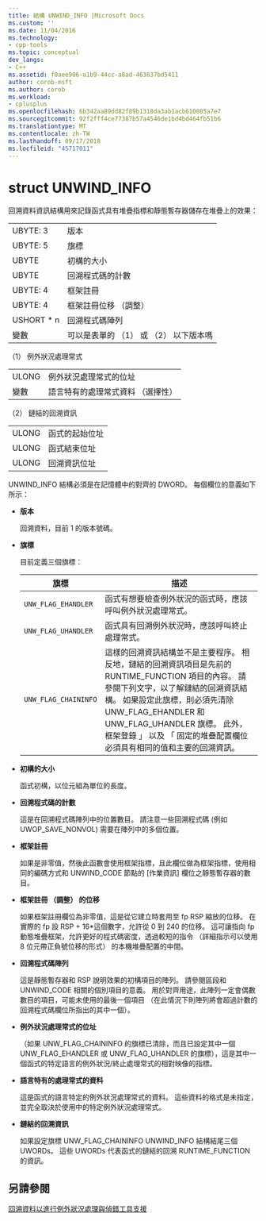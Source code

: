 ```yaml
---
title: 結構 UNWIND_INFO |Microsoft Docs
ms.custom: ''
ms.date: 11/04/2016
ms.technology:
- cpp-tools
ms.topic: conceptual
dev_langs:
- C++
ms.assetid: f0aee906-a1b9-44cc-a8ad-463637bd5411
author: corob-msft
ms.author: corob
ms.workload:
- cplusplus
ms.openlocfilehash: 6b342aa89dd82f89b1318da3ab1acb610085a7e7
ms.sourcegitcommit: 92f2fff4ce77387b57a4546de1bd4bd464fb51b6
ms.translationtype: MT
ms.contentlocale: zh-TW
ms.lasthandoff: 09/17/2018
ms.locfileid: "45717011"
---
```

# <a name="struct-unwindinfo"></a>struct UNWIND_INFO

回溯資料資訊結構用來記錄函式具有堆疊指標和靜態暫存器儲存在堆疊上的效果：

|||
|-|-|
|UBYTE: 3|版本|
|UBYTE: 5|旗標|
|UBYTE|初構的大小|
|UBYTE|回溯程式碼的計數|
|UBYTE: 4|框架註冊|
|UBYTE: 4|框架註冊位移 （調整）|
|USHORT \* n|回溯程式碼陣列|
|變數|可以是表單的 （1） 或 （2） 以下版本嗎|

（1） 例外狀況處理常式

|||
|-|-|
|ULONG|例外狀況處理常式的位址|
|變數|語言特有的處理常式資料 （選擇性）|

（2） 鏈結的回溯資訊

|||
|-|-|
|ULONG|函式的起始位址|
|ULONG|函式結束位址|
|ULONG|回溯資訊位址|

UNWIND_INFO 結構必須是在記憶體中的對齊的 DWORD。 每個欄位的意義如下所示：

- **版本**

   回溯資料，目前 1 的版本號碼。

- **旗標**

   目前定義三個旗標：

   |旗標|描述|
   |-|-|
   |`UNW_FLAG_EHANDLER`| 函式有想要檢查例外狀況的函式時，應該呼叫例外狀況處理常式。|
   |`UNW_FLAG_UHANDLER`| 函式具有回溯例外狀況時，應該呼叫終止處理常式。|
   |`UNW_FLAG_CHAININFO`| 這樣的回溯資訊結構並不是主要程序。 相反地，鏈結的回溯資訊項目是先前的 RUNTIME_FUNCTION 項目的內容。 請參閱下列文字，以了解鏈結的回溯資訊結構。 如果設定此旗標，則必須先清除 UNW_FLAG_EHANDLER 和 UNW_FLAG_UHANDLER 旗標。 此外，框架登錄 」 以及 「 固定的堆疊配置欄位必須具有相同的值和主要的回溯資訊。|

- **初構的大小**

   函式初構，以位元組為單位的長度。

- **回溯程式碼的計數**

   這是在回溯程式碼陣列中的位置數目。 請注意一些回溯程式碼 (例如 UWOP_SAVE_NONVOL) 需要在陣列中的多個位置。

- **框架註冊**

   如果是非零值，然後此函數會使用框架指標，且此欄位做為框架指標，使用相同的編碼方式和 UNWIND_CODE 節點的 [作業資訊] 欄位之靜態暫存器的數目。

- **框架註冊 （調整） 的位移**

   如果框架註冊欄位為非零值，這是從它建立時套用至 fp RSP 縮放的位移。 在實際的 fp 設 RSP + 16\*這個數字，允許從 0 到 240 的位移。 這可讓指向 fp 動態堆疊框架，允許更好的程式碼密度，透過較短的指令 （詳細指示可以使用 8 位元帶正負號位移的形式） 的本機堆疊配置的中間。

- **回溯程式碼陣列**

   這是靜態暫存器和 RSP 說明效果的初構項目的陣列。 請參閱區段和 UNWIND_CODE 相關的個別項目的意義。 用於對齊用途，此陣列一定會偶數數目的項目，可能未使用的最後一個項目 （在此情況下則陣列將會超過計數的回溯程式碼欄位所指出的其中一個）。

- **例外狀況處理常式的位址**

   （如果 UNW_FLAG_CHAININFO 的旗標已清除，而且已設定其中一個 UNW_FLAG_EHANDLER 或 UNW_FLAG_UHANDLER 的旗標），這是其中一個函式的特定語言的例外狀況/終止處理常式的相對映像的指標。

- **語言特有的處理常式的資料**

   這是函式的語言特定的例外狀況處理常式的資料。 這些資料的格式是未指定，並完全取決於使用中的特定例外狀況處理常式。

- **鏈結的回溯資訊**

   如果設定旗標 UNW_FLAG_CHAININFO UNWIND_INFO 結構結尾三個 UWORDs。  這些 UWORDs 代表函式的鏈結的回溯 RUNTIME_FUNCTION 的資訊。

## <a name="see-also"></a>另請參閱

[回溯資料以進行例外狀況處理與偵錯工具支援](../build/unwind-data-for-exception-handling-debugger-support.md)